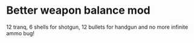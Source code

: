 # Better weapon balance mod
12 tranq, 6 shells for shotgun, 12 bullets for handgun and no more infinite ammo bug!
